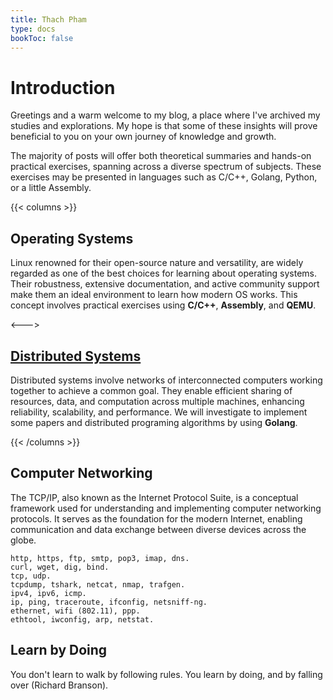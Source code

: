 ```yaml
---
title: Thach Pham
type: docs
bookToc: false
---
```


# Introduction
Greetings and a warm welcome to my blog, a place where I've archived my studies and explorations. My hope is that some of these insights will prove beneficial to you on your own journey of knowledge and growth. 

The majority of posts will offer both theoretical summaries and hands-on practical exercises, spanning across a diverse spectrum of subjects. These exercises may be presented in languages such as C/C++, Golang, Python, or a little Assembly.

{{< columns >}}
## Operating Systems
Linux renowned for their open-source nature and versatility, are widely regarded as one of the best choices for learning about operating systems. Their robustness, extensive documentation, and active community support make them an ideal environment to learn how modern OS works. This concept involves practical exercises using **C/C++**, **Assembly**, and **QEMU**.

<--->

## [Distributed Systems](/docs/distributed-system/)
Distributed systems involve networks of interconnected computers working together to achieve a common goal. They enable efficient sharing of resources, data, and computation across multiple machines, enhancing reliability, scalability, and performance. We will investigate to implement some papers and distributed programing algorithms by using **Golang**.

{{< /columns >}}


## Computer Networking
The TCP/IP, also known as the Internet Protocol Suite, is a conceptual framework used for understanding and implementing computer networking protocols. It serves as the foundation for the modern Internet, enabling communication and data exchange between diverse devices across the globe.

```
http, https, ftp, smtp, pop3, imap, dns.
curl, wget, dig, bind.
tcp, udp.
tcpdump, tshark, netcat, nmap, trafgen.
ipv4, ipv6, icmp.
ip, ping, traceroute, ifconfig, netsniff-ng.
ethernet, wifi (802.11), ppp.
ethtool, iwconfig, arp, netstat.
```

## Learn by Doing
You don't learn to walk by following rules. You learn by doing, and by falling over (Richard Branson).